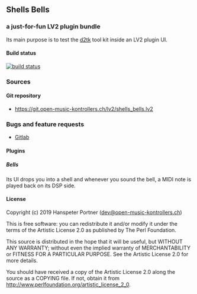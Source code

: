 ## Shells Bells

### a just-for-fun LV2 plugin bundle

Its main purpose is to test the [d2tk](https://git.open-music-kontrollers.ch/lad/d2tk)
tool kit inside an LV2 plugin UI.

#### Build status

[![build status](https://gitlab.com/OpenMusicKontrollers/shells_bells.lv2/badges/master/build.svg)](https://gitlab.com/OpenMusicKontrollers/shells_bells.lv2/commits/master)

<!--
### Binaries

For GNU/Linux (64-bit, 32-bit).

To install the plugin bundle on your system, simply copy the __shells_bells.lv2__
folder out of the platform folder of the downloaded package into your
[LV2 path](http://lv2plug.in/pages/filesystem-hierarchy-standard.html).

#### Stable release

* [shells_bells.lv2-0.2.0.zip](https://dl.open-music-kontrollers.ch/shells_bells.lv2/stable/shells_bells.lv2-0.2.0.zip) ([sig](https://dl.open-music-kontrollers.ch/shells_bells.lv2/stable/shells_bells.lv2-0.2.0.zip.sig))

#### Unstable (nightly) release

* [shells_bells.lv2-latest-unstable.zip](https://dl.open-music-kontrollers.ch/shells_bells.lv2/unstable/shells_bells.lv2-latest-unstable.zip) ([sig](https://dl.open-music-kontrollers.ch/shells_bells.lv2/unstable/shells_bells.lv2-latest-unstable.zip.sig))
-->

### Sources

<!--
#### Stable release

* [shells_bells.lv2-0.2.0.tar.xz](https://git.open-music-kontrollers.ch/lv2/shells_bells.lv2/snapshot/shells_bells.lv2-0.2.0.tar.xz)
-->

#### Git repository

* <https://git.open-music-kontrollers.ch/lv2/shells_bells.lv2>

<!--
### Packages

* [ArchLinux](https://www.archlinux.org/packages/community/x86_64/shells_bells.lv2/)
-->

### Bugs and feature requests

* [Gitlab](https://gitlab.com/OpenMusicKontrollers/shells_bells.lv2)
<!--
* [Github](https://github.com/OpenMusicKontrollers/shells_bells.lv2)
-->

#### Plugins

##### Bells

Its UI drops you into a shell and whenever you sound the bell, a MIDI note
is played back on its DSP side.

#### License

Copyright (c) 2019 Hanspeter Portner (dev@open-music-kontrollers.ch)

This is free software: you can redistribute it and/or modify
it under the terms of the Artistic License 2.0 as published by
The Perl Foundation.

This source is distributed in the hope that it will be useful,
but WITHOUT ANY WARRANTY; without even the implied warranty of
MERCHANTABILITY or FITNESS FOR A PARTICULAR PURPOSE. See the
Artistic License 2.0 for more details.

You should have received a copy of the Artistic License 2.0
along the source as a COPYING file. If not, obtain it from
<http://www.perlfoundation.org/artistic_license_2_0>.
